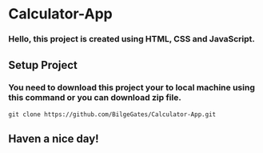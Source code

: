 # Calculator-App

###  Hello, this project is created using HTML, CSS and JavaScript.  

## Setup Project  

### You need to download this project your to local machine using this command or you can download zip file.    

    git clone https://github.com/BilgeGates/Calculator-App.git 


## Haven a nice day!
